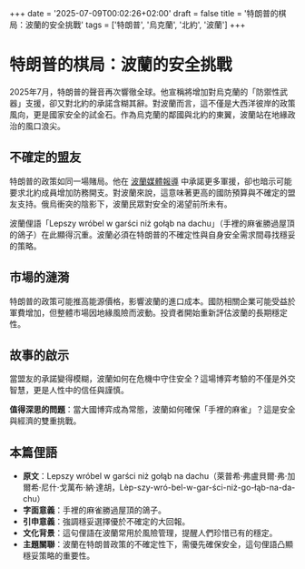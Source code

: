 +++
date = '2025-07-09T00:02:26+02:00'
draft = false
title = '特朗普的棋局：波蘭的安全挑戰'
tags = ['特朗普', '烏克蘭', '北約', '波蘭']
+++

# 特朗普的棋局：波蘭的安全挑戰

2025年7月，特朗普的聲音再次響徹全球。他宣稱將增加對烏克蘭的「防禦性武器」支援，卻又對北約的承諾含糊其辭。對波蘭而言，這不僅是大西洋彼岸的政策風向，更是國家安全的試金石。作為烏克蘭的鄰國與北約的東翼，波蘭站在地緣政治的風口浪尖。

## 不確定的盟友

特朗普的政策如同一場賭局。他在 [波蘭媒體報導](https://niezalezna.pl/swiat/bedziemy-musieli-wysylac-wiecej-broni-szczegolnie-defensywnej-trump-zapowiada-konkretna-pomoc-ukrainie/547214) 中承諾更多軍援，卻也暗示可能要求北約成員增加防務開支。對波蘭來說，這意味著更高的國防預算與不確定的盟友支持。俄烏衝突的陰影下，波蘭民眾對安全的渴望前所未有。

波蘭俚語「Lepszy wróbel w garści niż gołąb na dachu」（手裡的麻雀勝過屋頂的鴿子）在此顯得沉重。波蘭必須在特朗普的不確定性與自身安全需求間尋找穩妥的策略。

## 市場的漣漪

特朗普的政策可能推高能源價格，影響波蘭的進口成本。國防相關企業可能受益於軍費增加，但整體市場因地緣風險而波動。投資者開始重新評估波蘭的長期穩定性。

## 故事的啟示

當盟友的承諾變得模糊，波蘭如何在危機中守住安全？這場博弈考驗的不僅是外交智慧，更是人性中的信任與謹慎。

**值得深思的問題**：當大國博弈成為常態，波蘭如何確保「手裡的麻雀」？這是安全與經濟的雙重挑戰。

## 本篇俚語
- **原文**：Lepszy wróbel w garści niż gołąb na dachu（萊普希·弗盧貝爾·弗·加爾希·尼什·戈萬布·納·達胡，Lèp-szy-wró-bel-w-gar-ści-niż-go-łąb-na-da-chu）
- **字面意義**：手裡的麻雀勝過屋頂的鴿子。
- **引申意義**：強調穩妥選擇優於不確定的大回報。
- **文化背景**：這句俚語在波蘭常用於風險管理，提醒人們珍惜已有的穩定。
- **主題關聯**：波蘭在特朗普政策的不確定性下，需優先確保安全，這句俚語凸顯穩妥策略的重要性。